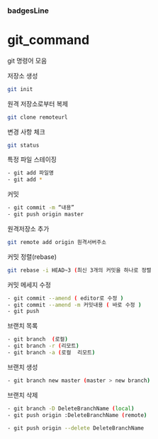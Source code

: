 
### badgesLine

<h1 id="badge">


# git_command

git 명령어 모음

저장소 생성
```bash
git init
```

원격 저장소로부터 복제
```bash
git clone remoteurl
```

변경 사항 체크
```bash
git status
```

특정 파일 스테이징
```bash
- git add 파일명
- git add * 
```

커밋
```bash
- git commit -m “내용” 
- git push origin master 
```

원격저장소 추가
```bash
git remote add origin 원격서버주소
```

커밋 정렬(rebase)
```bash
git rebase -i HEAD~3 (최신 3개의 커밋을 하나로 정렬
```

커밋 메세지 수정
```bash
- git commit --amend ( editor로 수정 ) 
- git commit --amend -m 커밋내용 ( 바로 수정 )
- git push
```

브랜치 목록
```bash
- git branch  (로컬)
- git branch -r (리모트)  
- git branch -a (로컬  리모트)
```
브랜치 생성
```bash
- git branch new master (master > new branch)
```
브랜치 삭제
```bash
- git branch -D DeleteBranchName (local)
- git push origin :DeleteBranchName (remote)

- git push origin --delete DeleteBranchName
```
